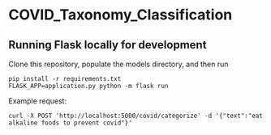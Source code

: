 # COVID_Taxonomy_Classification

## Running Flask locally for development

Clone this repository, populate the models directory, and then run 

```
pip install -r requirements.txt
FLASK_APP=application.py python -m flask run
```

Example request:
```
curl -X POST 'http://localhost:5000/covid/categorize' -d '{"text":"eat alkaline foods to prevent covid"}'
```

